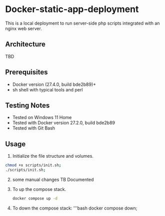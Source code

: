 # Docker-static-app-deployment 

This is a local deployment to run server-side php scripts integrated with an nginx web server.

## Architecture

TBD

## Prerequisites

- Docker version (27.4.0, build bde2b89)+
- sh shell with typical tools and perl

## Testing Notes 

- Tested on Windows 11 Home
- Tested with Docker version 27.2.0, build bde2b89
- Tested with Git Bash

## Usage

1. Initialize the file structure and volumes.
```bash
chmod +x scripts/init.sh;
./scripts/init.sh;
```
2. some manual changes TB Documented

3. To up the compose stack.
    ```bash
    docker compose up -d
    ```
4. To down the compose stack:
    '''bash
    docker compose down;
    ```